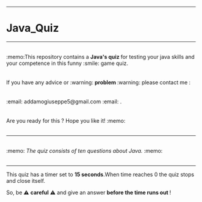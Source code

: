 <hr>

# Java_Quiz

<hr>
<br>
:memo:This repository contains a <b> Java's quiz </b> for testing your java skills and your competence in this funny :smile: game quiz.
<br> 
<br>
<br>
If you have any advice or :warning: <strong> problem </strong> :warning: please contact me :
<br> 
<br>
<br>
:email: addamogiuseppe5@gmail.com :email: . 
<br> 
<br>
<br>
Are  you ready for this ? Hope you like it! :memo:
<br> 
<br>
<hr>
<br>
:memo: <i> The quiz consists of ten questions about Java. </i> :memo:
<br>
<br>
<hr>

This quiz has a timer set to <strong>15 seconds</strong>.When time reaches 0 the quiz stops and close itself.
<br>

So, be  :warning:  <strong>careful</strong>  :warning: and give an answer <strong> before the time runs out </strong>!

